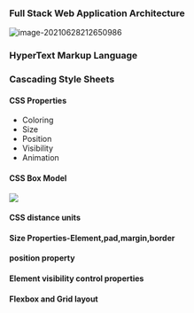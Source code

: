 ###  Full Stack Web Application Architecture

![image-20210628212650986](D:\mygithub\CS142\CS142\notes\screenshot\image-20210628212650986.png)

### HyperText Markup Language

### Cascading Style Sheets

####  CSS Properties

- Coloring
- Size 
- Position
- Visibility
- Animation

#### CSS Box Model

![](D:\mygithub\CS142\CS142\notes\screenshot\image-20210628215355972.png)

#### CSS distance units

####  Size Properties-Element,pad,margin,border

#### position property

#### Element visibility control properties

#### Flexbox and Grid layout

